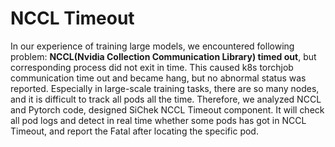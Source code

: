 # NCCL Timeout

In our experience of training large models, we encountered following problem: **NCCL(Nvidia Collection Communication Library) timed out**, but corresponding process did not exit in time. This caused k8s torchjob communication time out and became hang, but no abnormal status was reported. Especially in large-scale training tasks, there are so many nodes, and it is difficult to track all pods all the time. Therefore, we analyzed NCCL and Pytorch code, designed SiChek NCCL Timeout component. It will check all pod logs and detect in real time whether some pods has got in NCCL Timeout, and report the Fatal after locating the specific pod.
